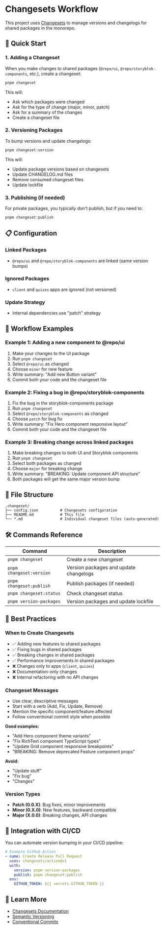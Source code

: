 # Changesets Workflow

This project uses [Changesets](https://github.com/changesets/changesets) to manage versions and changelogs for shared packages in the monorepo.

## 🚀 Quick Start

### 1. Adding a Changeset

When you make changes to shared packages (`@repo/ui`, `@repo/storyblok-components`, etc.), create a changeset:

```bash
pnpm changeset
```

This will:

- Ask which packages were changed
- Ask for the type of change (major, minor, patch)
- Ask for a summary of the changes
- Create a changeset file

### 2. Versioning Packages

To bump versions and update changelogs:

```bash
pnpm changeset:version
```

This will:

- Update package versions based on changesets
- Update CHANGELOG.md files
- Remove consumed changeset files
- Update lockfile

### 3. Publishing (if needed)

For private packages, you typically don't publish, but if you need to:

```bash
pnpm changeset:publish
```

## 📋 Configuration

### Linked Packages

- `@repo/ui` and `@repo/storyblok-components` are linked (same version bumps)

### Ignored Packages

- `client` and `quizes` apps are ignored (not versioned)

### Update Strategy

- Internal dependencies use "patch" strategy

## 🔄 Workflow Examples

### Example 1: Adding a new component to @repo/ui

1. Make your changes to the UI package
2. Run `pnpm changeset`
3. Select `@repo/ui` as changed
4. Choose `minor` for new feature
5. Write summary: "Add new Button variant"
6. Commit both your code and the changeset file

### Example 2: Fixing a bug in @repo/storyblok-components

1. Fix the bug in the storyblok-components package
2. Run `pnpm changeset`
3. Select `@repo/storyblok-components` as changed
4. Choose `patch` for bug fix
5. Write summary: "Fix Hero component responsive layout"
6. Commit both your code and the changeset file

### Example 3: Breaking change across linked packages

1. Make breaking changes to both UI and Storyblok components
2. Run `pnpm changeset`
3. Select both packages as changed
4. Choose `major` for breaking change
5. Write summary: "BREAKING: Update component API structure"
6. Both packages will get the same major version bump

## 📁 File Structure

```
.changeset/
├── config.json          # Changesets configuration
├── README.md            # This file
└── *.md                 # Individual changeset files (auto-generated)
```

## 🛠 Commands Reference

| Command                  | Description                            |
| ------------------------ | -------------------------------------- |
| `pnpm changeset`         | Create a new changeset                 |
| `pnpm changeset:version` | Version packages and update changelogs |
| `pnpm changeset:publish` | Publish packages (if needed)           |
| `pnpm changeset:status`  | Check changeset status                 |
| `pnpm version-packages`  | Version packages and update lockfile   |

## 🎯 Best Practices

### When to Create Changesets

- ✅ Adding new features to shared packages
- ✅ Fixing bugs in shared packages
- ✅ Breaking changes in shared packages
- ✅ Performance improvements in shared packages
- ❌ Changes only to apps (`client`, `quizes`)
- ❌ Documentation-only changes
- ❌ Internal refactoring with no API changes

### Changeset Messages

- Use clear, descriptive messages
- Start with a verb (Add, Fix, Update, Remove)
- Mention the specific component/feature affected
- Follow conventional commit style when possible

**Good examples:**

- "Add Hero component theme variants"
- "Fix RichText component TypeScript types"
- "Update Grid component responsive breakpoints"
- "BREAKING: Remove deprecated Feature component props"

**Avoid:**

- "Update stuff"
- "Fix bug"
- "Changes"

### Version Types

- **Patch (0.0.X)**: Bug fixes, minor improvements
- **Minor (0.X.0)**: New features, backward compatible
- **Major (X.0.0)**: Breaking changes, API changes

## 🔗 Integration with CI/CD

You can automate version bumping in your CI/CD pipeline:

```yaml
# Example GitHub Action
- name: Create Release Pull Request
  uses: changesets/action@v1
  with:
    version: pnpm version-packages
    publish: pnpm changeset:publish
  env:
    GITHUB_TOKEN: ${{ secrets.GITHUB_TOKEN }}
```

## 📖 Learn More

- [Changesets Documentation](https://github.com/changesets/changesets)
- [Semantic Versioning](https://semver.org/)
- [Conventional Commits](https://www.conventionalcommits.org/)
